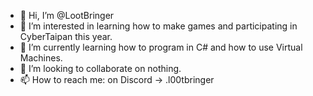 - 👋 Hi, I’m @LootBringer
- 👀 I’m interested in learning how to make games and participating in CyberTaipan this year.
- 🌱 I’m currently learning how to program in C# and how to use Virtual Machines.
- 💞️ I’m looking to collaborate on nothing.
- 📫 How to reach me: on Discord -> .l00tbringer

<!---
LootBringer/LootBringer is a ✨ special ✨ repository because its `README.md` (this file) appears on your GitHub profile.
You can click the Preview link to take a look at your changes.
--->
